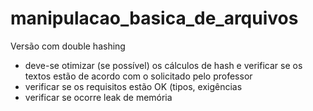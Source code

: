 # manipulacao_basica_de_arquivos

Versão com double hashing
- deve-se otimizar (se possível) os cálculos de hash e verificar se os textos estão de acordo com o solicitado pelo professor
- verificar se os requisitos estão OK (tipos, exigências
- verificar se ocorre leak de memória
